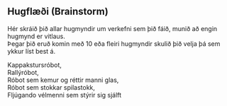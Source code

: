 ## Hugflæði (Brainstorm)
Hér skráið þið allar hugmyndir um verkefni sem þið fáið, munið að engin hugmynd er vitlaus.  
Þegar þið eruð komin með 10 eða fleiri hugmyndir skulið þið velja þá sem ykkur líst best á. 

Kappakstursróbot, \
Rallýróbot, \
Róbot sem kemur og réttir manni glas, \
Róbot sem stokkar spilastokk, \
Fljúgando vélmenni sem stýrir sig sjálft
